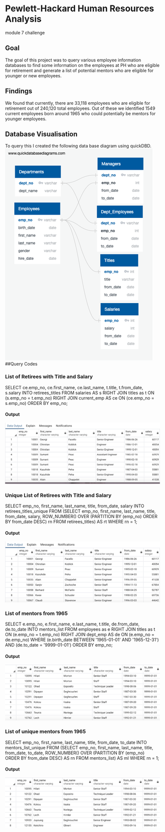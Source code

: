 # Pewlett-Hackard Human Resources Analysis
module 7 challenge
## Goal
The goal of this project was to query various employee information databases to find some information on the employees at PH who are eligible for retirement and generate a list of potential mentors who are eligible for younger or new employees.
## Findings
We found that currently, there are 33,118 employees who are eligible for retirement out of 240,120 total employees. Out of these we identified 1549 current employees born around 1965 who could potentially be mentors for younger employees.
## Database Visualisation
To query this I created the following data base diagram using quickDBD.
![alt test](Pictures/EmployeeDB.png)
##Query Codes
### List of Retirees with Title and Salary
SELECT ce.emp_no, ce.first_name, ce.last_name, t.title, t.from_date, s.salary
INTO retirees_titles
FROM salaries AS s
RIGHT JOIN titles as t
ON (s.emp_no = t.emp_no)
RIGHT JOIN current_emp AS ce
ON (ce.emp_no = s.emp_no)
ORDER BY emp_no;
#### Output
![retirees](Pictures/retirees_titles.png)
### Unique List of Retirees with Title and Salary
SELECT emp_no, first_name, last_name, title, from_date, salary
INTO retirees_titles_unique
FROM (SELECT emp_no, first_name, last_name, title,
	from_date, salary, ROW_NUMBER() OVER (PARTITION BY (emp_no) ORDER BY from_date DESC) rn
	 FROM retirees_titles) AS rt
	 WHERE rn = 1;
#### Output
![retirees unique](Pictures/retirees_titles_unique.png)
### List of mentors from 1965
SELECT e.emp_no, e.first_name, e.last_name, t.title, de.from_date, de.to_date
INTO mentors_list
FROM employees as e
RIGHT JOIN titles as t
ON (e.emp_no = t.emp_no)
RIGHT JOIN dept_emp AS de
ON (e.emp_no = de.emp_no)
WHERE (e.birth_date BETWEEN '1965-01-01' AND '1965-12-31')
AND (de.to_date = '9999-01-01')
ORDER BY emp_no;
#### Output
![mentors](Pictures/mentors_list.png)
### List of unique mentors from 1965
SELECT emp_no, first_name, last_name, title, from_date, to_date
INTO mentors_list_unique
FROM (SELECT emp_no, first_name, last_name, title,
	from_date, to_date, ROW_NUMBER() OVER (PARTITION BY (emp_no) ORDER BY from_date DESC) AS rn
	 FROM mentors_list) AS ml
	 WHERE rn = 1;
#### Output
![mentors unique](Pictures/mentors_list_unique.png)